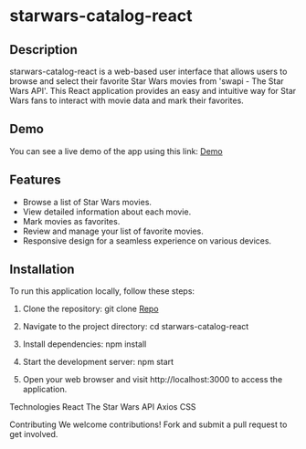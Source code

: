 # starwars-catalog-react

## Description
starwars-catalog-react is a web-based user interface that allows users to browse and select their favorite Star Wars movies from 'swapi - The Star Wars API'. This React application provides an easy and intuitive way for Star Wars fans to interact with movie data and mark their favorites.

## Demo
You can see a live demo of the app using this link: [Demo](https://alonsitman.github.io/starwars-catalog-react/)

## Features
- Browse a list of Star Wars movies.
- View detailed information about each movie.
- Mark movies as favorites.
- Review and manage your list of favorite movies.
- Responsive design for a seamless experience on various devices.

## Installation
To run this application locally, follow these steps:
1. Clone the repository:
git clone [Repo](https://github.com/alonsitman/starwars-catalog-react.git)

2. Navigate to the project directory:
cd starwars-catalog-react

3. Install dependencies:
npm install

4. Start the development server:
npm start

5. Open your web browser and visit http://localhost:3000 to access the application.

Technologies
React
The Star Wars API
Axios
CSS

Contributing
We welcome contributions! Fork and submit a pull request to get involved.

